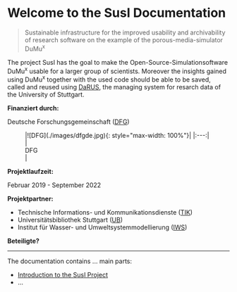 # Welcome to the SusI Documentation

> Sustainable infrastructure for the improved usability and archivability of research software on the example of the porous-media-simulator DuMu<sup>x</sup>

The project SusI has the goal to make the Open-Source-Simulationsoftware DuMu<sup>x</sup> usable for a larger group of scientists. Moreover the insights gained using DuMu<sup>x</sup> together with the used code should be able to be saved, called and reused using [DaRUS](https://www.izus.uni-stuttgart.de/fokus/darus), the managing system for resarch data of the University of Stuttgart. 

**Finanziert durch:**

Deutsche Forschungs­gemeinschaft ([DFG](https://www.dfg.de/))
<figure markdown>
  |![DFG](./images/dfgde.jpg){: style="max-width: 100%"}|
  |:---:|
  |<figcaption>DFG</figcaption>|
</figure>

**Projektlaufzeit:**

Februar 2019 - September 2022

**Projektpartner:**

- Technische Informations- und Kommunikationsdienste ([TIK](https://www.tik.uni-stuttgart.de/))
- Universitätsbibliothek Stuttgart­ ([UB](https://www.ub.uni-stuttgart.de/index.html))
- Institut für Wasser- und Umwelt­system­modellierung ([IWS](https://www.iws.uni-stuttgart.de/))

**Beteiligte?**

---

The documentation contains ... main parts:

- [Introduction to the SusI Project](project/index.md)
- ...